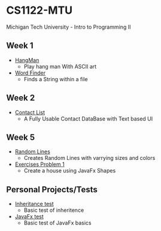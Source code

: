 # CS1122-MTU
Michigan Tech University - Intro to Programming II

## Week 1 
* [HangMan](https://github.com/JakeEMuller/CS1122-MTU/blob/master/Week%201/Hangman/src/HangMan.java)
  - Play hang man With ASCII art
* [Word Finder](https://github.com/JakeEMuller/CS1122-MTU/blob/master/Week%201/Find/src/Find.java)
  - Finds a String within a file
## Week 2
* [Contact List](https://github.com/JakeEMuller/CS1122-MTU/tree/master/Week%202/ContactEntry/src)
  - A Fully Usable Contact DataBase with Text based UI
## Week 5
* [Random Lines](https://github.com/JakeEMuller/CS1122-MTU/blob/master/Week%205/RandomLines/src/RandomLines.java)
  - Creates Random Lines with varrying sizes and colors
* [Exercises Problem 1](https://github.com/JakeEMuller/CS1122-MTU/blob/master/Week%205/Exercises%205/Problem1/src/Problem1.java)
  - Create a house using JavaFx Shapes 
## Personal Projects/Tests
* [Inheritance test](https://github.com/JakeEMuller/CS1122-MTU/tree/master/PersonalProjects/Inheritance/src)
  - Basic test of inheritence
* [JavaFx test](https://github.com/JakeEMuller/CS1122-MTU/blob/master/PersonalProjects/JavaFxTest/src/InClassFeb22.java)
  - Basic test of JavaFx basics
